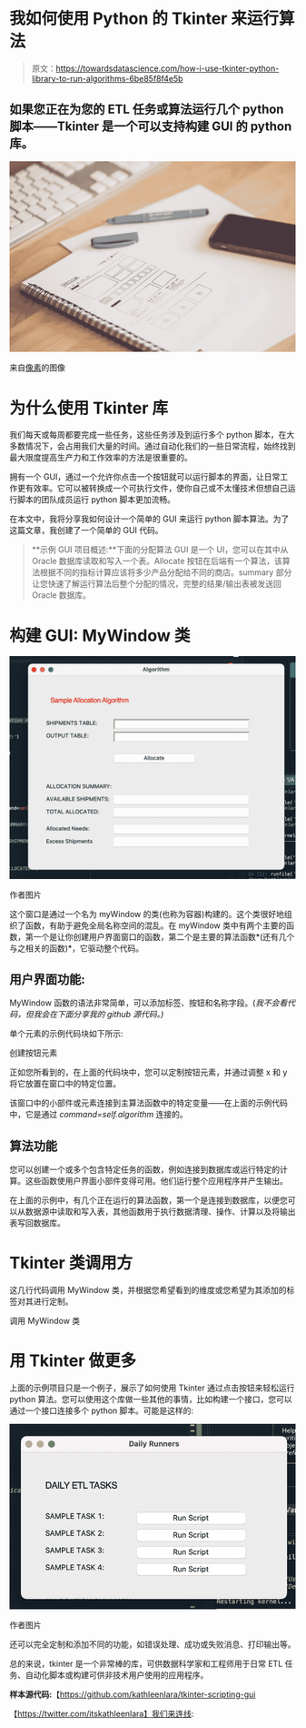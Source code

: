 # 我如何使用 Python 的 Tkinter 来运行算法

> 原文：<https://towardsdatascience.com/how-i-use-tkinter-python-library-to-run-algorithms-6be85f8f4e5b>

## 如果您正在为您的 ETL 任务或算法运行几个 python 脚本——Tkinter 是一个可以支持构建 GUI 的 python 库。

![](img/a5a2e38e719cf7b7b44cfa516ca2450d.png)

来自[像素](https://www.pexels.com/photo/blue-pen-beside-black-smartphone-on-white-paper-196646/)的图像

# 为什么使用 Tkinter 库

我们每天或每周都要完成一些任务，这些任务涉及到运行多个 python 脚本，在大多数情况下，会占用我们大量的时间。通过自动化我们的一些日常流程，始终找到最大限度提高生产力和工作效率的方法是很重要的。

拥有一个 GUI，通过一个允许你点击一个按钮就可以运行脚本的界面，让日常工作更有效率。它可以被转换成一个可执行文件，使你自己或不太懂技术但想自己运行脚本的团队成员运行 python 脚本更加流畅。

在本文中，我将分享我如何设计一个简单的 GUI 来运行 python 脚本算法。为了这篇文章，我创建了一个简单的 GUI 代码。

> **示例 GUI 项目概述:**下面的分配算法 GUI 是一个 UI，您可以在其中从 Oracle 数据库读取和写入一个表。Allocate 按钮在后端有一个算法，该算法根据不同的指标计算应该将多少产品分配给不同的商店。summary 部分让您快速了解运行算法后整个分配的情况，完整的结果/输出表被发送回 Oracle 数据库。

# 构建 GUI: MyWindow 类

![](img/44401657c4cfc5f128e166019c7280f5.png)

作者图片

这个窗口是通过一个名为 myWindow 的类(也称为容器)构建的。这个类很好地组织了函数，有助于避免全局名称空间的混乱。在 myWindow 类中有两个主要的函数，第一个是让你创建用户界面窗口的函数，第二个是主要的算法函数*(还有几个与之相关的函数)*，它驱动整个代码。

## **用户界面功能:**

MyWindow 函数的语法非常简单，可以添加标签、按钮和名称字段。(*我不会看代码，但我会在下面分享我的 github 源代码。)*

单个元素的示例代码块如下所示:

创建按钮元素

正如您所看到的，在上面的代码块中，您可以定制按钮元素，并通过调整 x 和 y 将它放置在窗口中的特定位置。

该窗口中的小部件或元素连接到主算法函数中的特定变量——在上面的示例代码中，它是通过 *command=self.algorithm* 连接的。

## 算法功能

您可以创建一个或多个包含特定任务的函数，例如连接到数据库或运行特定的计算。这些函数使用户界面小部件变得可用。他们运行整个应用程序并产生输出。

在上面的示例中，有几个正在运行的算法函数，第一个是连接到数据库，以便您可以从数据源中读取和写入表，其他函数用于执行数据清理、操作、计算以及将输出表写回数据库。

# Tkinter 类调用方

这几行代码调用 MyWindow 类，并根据您希望看到的维度或您希望为其添加的标签对其进行定制。

调用 MyWindow 类

# 用 Tkinter 做更多

上面的示例项目只是一个例子，展示了如何使用 Tkinter 通过点击按钮来轻松运行 python 算法。您可以使用这个库做一些其他的事情，比如构建一个接口，您可以通过一个接口连接多个 python 脚本。可能是这样的:

![](img/d2cbbabce8b717966b0500aee5117cc1.png)

作者图片

还可以完全定制和添加不同的功能，如错误处理、成功或失败消息、打印输出等。

总的来说，tkinter 是一个非常棒的库，可供数据科学家和工程师用于日常 ETL 任务、自动化脚本或构建可供非技术用户使用的应用程序。

**样本源代码:**【https://github.com/kathleenlara/tkinter-scripting-gui 

【https://twitter.com/itskathleenlara】我们来连线: